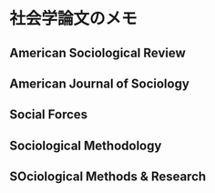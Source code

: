 # 社会学論文のメモ

## American Sociological Review

## American Journal of Sociology

## Social Forces

## Sociological Methodology

## SOciological Methods & Research
